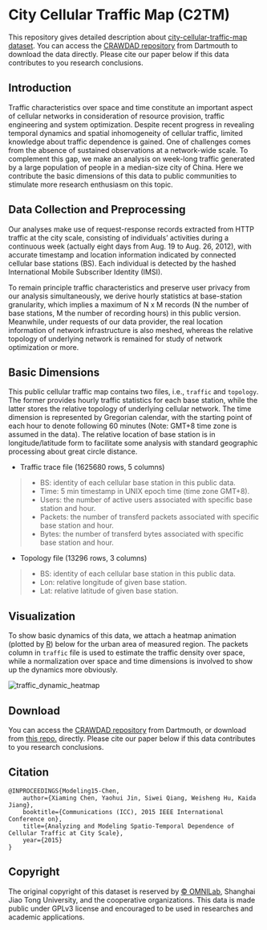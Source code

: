 # City Cellular Traffic Map (C2TM)

This repository gives detailed description about
[city-cellular-traffic-map dataset](https://github.com/caesar0301/city-cellular-traffic-map). You
can access the [CRAWDAD repository](http://crawdad.cs.dartmouth.edu/sjtu/c2tm/) from Dartmouth to download the data
directly. Please cite our paper below if this data contributes to you research
conclusions.

## Introduction

Traffic characteristics over space and time constitute an important aspect of
cellular networks in consideration of resource provision, traffic engineering
and system optimization. Despite recent progress in revealing temporal dynamics
and spatial inhomogeneity of cellular traffic, limited knowledge about traffic
dependence is gained. One of challenges comes from the absence of sustained
observations at a network-wide scale. To complement this gap, we make an
analysis on week-long traffic generated by a large population of people in a
median-size city of China. Here we contribute the basic dimensions of this data
to public communities to stimulate more research enthusiasm on this topic.

## Data Collection and Preprocessing

Our analyses make use of request-response records extracted from HTTP traffic
at the city scale, consisting of individuals’ activities during a continuous
week (actually eight days from Aug. 19 to Aug. 26, 2012), with accurate
timestamp and location information indicated by connected cellular base
stations (BS). Each individual is detected by the hashed International Mobile
Subscriber Identity (IMSI).

To remain principle traffic characteristics and preserve user privacy from our
analysis simultaneously, we derive hourly statistics at base-station
granularity, which implies a maximum of N x M records (N the number of base
stations, M the number of recording hours) in this public version. Meanwhile,
under requests of our data provider, the real location information of network
infrastructure is also meshed, whereas the relative topology of underlying
network is remained for study of network optimization or more.

## Basic Dimensions

This public cellular traffic map contains two files, i.e., `traffic` and
`topology`. The former provides hourly traffic statistics for each base
station, while the latter stores the relative topology of underlying cellular
network. The time dimension is represented by Gregorian calendar, with the
starting point of each hour to denote following 60 minutes (Note: GMT+8 time
zone is assumed in the data). The relative location of base station is in
longitude/latitude form to facilitate some analysis with standard geographic
processing about great circle distance.

* Traffic trace file (1625680 rows, 5 columns)

> * BS: identity of each cellular base station in this public data.
> * Time: 5 min timestamp in UNIX epoch time (time zone GMT+8).
> * Users: the number of active users associated with specific base station and hour.
> * Packets: the number of transferd packets associated with specific base station and hour.
> * Bytes: the number of transferd bytes associated with specific base station and hour.

* Topology file (13296 rows, 3 columns)

> * BS: identity of each cellular base station in this public data.
> * Lon: relative longitude of given base station.
> * Lat: relative latitude of given base station.

## Visualization

To show basic dynamics of this data, we attach a heatmap animation (plotted by
[R](http://www.r-project.org/)) below for the urban area of measured
region. The packets column in `traffic` file is used to estimate the traffic
density over space, while a normalization over space and time dimensions is
involved to show up the dynamics more obviously.

![traffic_dynamic_heatmap](https://github.com/caesar0301/city-cellular-traffic-map/raw/master/heatmap_animation.gif)

## Download

You can access the [CRAWDAD repository](#) from Dartmouth, or download from [this repo.](https://github.com/caesar0301/city-cellular-traffic-map/raw/master/traceset.zip)
directly. Please cite our paper below if this data contributes to you research
conclusions.

## Citation

    @INPROCEEDINGS{Modeling15-Chen,
        author={Xiaming Chen, Yaohui Jin, Siwei Qiang, Weisheng Hu, Kaida Jiang},
        booktitle={Communications (ICC), 2015 IEEE International Conference on},
        title={Analyzing and Modeling Spatio-Temporal Dependence of Cellular Traffic at City Scale},
        year={2015}
    }

## Copyright

The original copyright of this dataset is reserved by
[© OMNILab](http://omnilab.sjtu.edu.cn), Shanghai Jiao Tong University, and the
cooperative organizations. This data is made public under GPLv3 license and
encouraged to be used in researches and academic applications.
